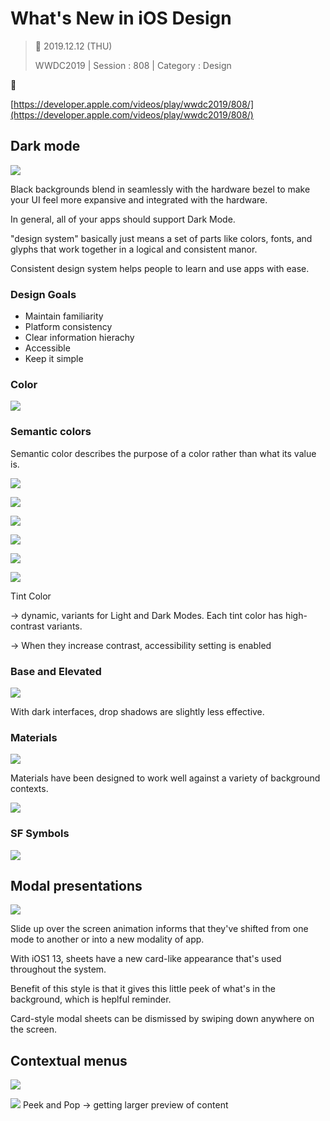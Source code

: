 # What's New in iOS Design

>  📅 2019.12.12 (THU)
>
> WWDC2019 | Session : 808 | Category : Design

🔗

[https://developer.apple.com/videos/play/wwdc2019/808/](https://developer.apple.com/videos/play/wwdc2019/808/)

## Dark mode

![](/Jinha/images/What-s-New-in-iOS-Design/Untitled.png)

Black backgrounds blend in seamlessly with the hardware bezel to make your UI feel more expansive and integrated with the hardware.

In general, all of your apps should support Dark Mode.

"design system" basically just means a set of parts like colors, fonts, and glyphs that work together in a logical and consistent manor.

Consistent design system helps people to learn and use apps with ease.

### Design Goals

- Maintain familiarity
- Platform consistency
- Clear information hierachy
- Accessible
- Keep it simple

### Color

![](/Jinha/images/What-s-New-in-iOS-Design/Untitled1.png)

### Semantic colors

Semantic color describes the purpose of a color rather than what its value is.


![](/Jinha/images/What-s-New-in-iOS-Design/Untitled2.png)

![](/Jinha/images/What-s-New-in-iOS-Design/Untitled3.png)

![](/Jinha/images/What-s-New-in-iOS-Design/Untitled4.png)

![](/Jinha/images/What-s-New-in-iOS-Design/Untitled5.png)

![](/Jinha/images/What-s-New-in-iOS-Design/Untitled6.png)

![](/Jinha/images/What-s-New-in-iOS-Design/Untitled7.png)

Tint Color 

→ dynamic, variants for Light and Dark Modes. Each tint color has high-contrast variants.

→ When they increase contrast, accessibility setting is enabled

### Base and Elevated

![](/Jinha/images/What-s-New-in-iOS-Design/Untitled8.png)

With dark interfaces, drop shadows are slightly less effective.

### Materials

![](/Jinha/images/What-s-New-in-iOS-Design/Untitled9.png)

Materials have been designed to work well against a variety of background contexts.

![](/Jinha/images/What-s-New-in-iOS-Design/Untitled10png)

### SF Symbols

![](/Jinha/images/What-s-New-in-iOS-Design/Untitled11.png)

## Modal presentations

![](/Jinha/images/What-s-New-in-iOS-Design/Untitled12.png)

Slide up over the screen animation informs that they've shifted from one mode to another or into a new modality of app.

With iOS1 13, sheets have a new card-like appearance that's used throughout the system.

Benefit of this style is that it gives this little peek of what's in the background, which is heplful reminder.

Card-style modal sheets can be dismissed by swiping down anywhere on the screen.

## Contextual menus

![](/Jinha/images/What-s-New-in-iOS-Design/Untitled13.png)

![](/Jinha/images/What-s-New-in-iOS-Design/Untitled14.png)
Peek and Pop → getting larger preview of content
